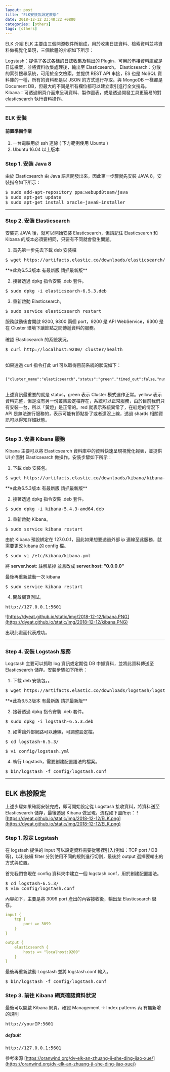 ```yaml
---
layout: post
title: "ELK安裝及設定教學"
date: 2018-12-12 23:40:22 +0800
categories: [others]
tags: [others]
---
```


ELK 介紹
ELK 主要由三個開源軟件所組成，用於收集日誌資料、檢索資料並將資料做視覺化呈現，三個軟體的介紹如下所示：


Logstash：提供了各式各樣的日誌收集及輸出的 Plugin，可用於串接資料庫或是日誌檔案，並將資料收集處理後，輸出至 Elasticsearch。
Elasticsearch：分散的索引搜尋系統，可用於全文檢索，並提供 REST API 串接，ES 也是 NoSQL 資料庫的一種，所有的資料都是以 JSON 的方式進行存取。與 MongoDB 一樣都是 Document DB，但最大的不同是所有欄位都可以建立索引進行全文搜尋。
Kibana：可透過網頁介面來呈現資料、製作圖表，或是透過開發工具更簡易的對 elasticsearch 執行資料操作。

---

### ELK 安裝
#### 前置準備作業
1. 一台電腦用於 ssh 連線 ( 下方範例使用 Ubuntu )
2. Ubuntu 16.04 以上版本

### **Step 1. 安裝 Java 8**
由於 Elasticsearch 由 Java 語言開發出來，因此第一步驟就先安裝 JAVA 8，安裝指令如下所示：

<pre>
$ sudo add-apt-repository ppa:webupd8team/java
$ sudo apt-get update
$ sudo apt-get install oracle-java8-installer
</pre>

---

### **Step 2. 安裝 Elasticsearch**
安裝完 JAVA 後，就可以開始安裝 Elasticsearch，但請記住 Elasticsearch 和 Kibana 的版本必須要相同，只要有不同就會發生問題。

1. 首先第一步先去下載 deb 安裝檔

<pre>$ wget https://artifacts.elastic.co/downloads/elasticsearch/elasticsearch-6.5.3.deb</pre> **※此為6.5.3版本 有最新版 請抓最新版** <br />

2. 接著透過 dpkg 指令安裝 .deb 套件。

<pre>$ sudo dpkg -i elasticsearch-6.5.3.deb</pre>

3. 重新啟動 Elasticsearch。

<pre>$ sudo service elasticsearch restart</pre>

服務啟動後會開啟 9200, 9300 兩個 port，9200 是 API WebService，9300 是在 Cluster 環境下讓節點之間傳遞資料的服務。<br />
<br />
確認 Elasticsearch 的系統狀況。
<br />
<pre>$ curl http://localhost:9200/_cluster/health</pre>
<br />
如果透過 curl 指令打此 url 可以取得目前系統的狀況如下：

<pre><code>
{"cluster_name":"elasticsearch","status":"green","timed_out":false,"number_of_nodes":1,"number_of_data_nodes":1,"active_primary_shards":0,"active_shards":0,"relocating_shards":0,"initializing_shards":0,"unassigned_shards":0,"delayed_unassigned_shards":0,"number_of_pending_tasks":0,"number_of_in_flight_fetch":0,"task_max_waiting_in_queue_millis":0,"active_shards_percent_as_number":100.0}a
</code></pre>
<br />
上述資訊最重要的就是 status，green 表示 Cluster 模式運作正常。yellow 表示資料完整，但是沒有另一份叢集設定檔存在，系統可以正常服務，由於目前我們只有安裝一台，所以「黃燈」是正常的。red 就表示系統異常了，在紅燈的情況下 API 是無法進行服務的，表示可能有節點掛了或者還沒上線，透過 shards 相關資訊可以得知詳細狀態。

---

### **Step 3. 安裝 Kibana 服務**

Kibana 主要可以將 Elasticsearch 資料庫中的資料快速呈現視覺化報表，並提供 UI 介面對 Elasticsearch 做操作。安裝步驟如下所示：

1. 下載 deb 安裝包。

<pre>$ wget https://artifacts.elastic.co/downloads/kibana/kibana-6.5.3-amd64.deb</pre> **※此為6.5.3版本 有最新版 請抓最新版** <br />

2. 接著透過 dpkg 指令安裝 .deb 套件。

<pre>$ sudo dpkg -i kibana-5.4.3-amd64.deb</pre>

3. 重新啟動 Kibana。

<pre>$ sudo service kibana restart</pre>

由於 Kibana 預設綁定在 127.0.0.1，因此如果想要透過外部 ip 連線至此服務，就需要更改 kibana 的 config 檔。

<pre>$ sudo vi /etc/kibana/kibana.yml</pre>

將 **server.host:** 註解拿掉 並且改成 **server.host: "0.0.0.0"** <br />

最後再重新啟動一次 kibana

<pre>$ sudo service kibana restart</pre>

4. 開啟網頁測試。

<pre>http://127.0.0.1:5601 </pre>

![https://dyeat.github.io/static/img/2018-12-12/kibana.PNG](https://dyeat.github.io/static/img/2018-12-12/kibana.PNG)

出現此畫面代表成功。

---

### **Step 4. 安裝 Logstash 服務**

Logstash 主要可以抓取 log 資訊或定期從 DB 中抓資料，並將此資料傳送至 Elasticsearch 儲存。安裝步驟如下所示： <br />
1. 下載 deb 安裝包。。

<pre>$ wget https://artifacts.elastic.co/downloads/logstash/logstash-6.5.3.deb</pre> **※此為6.5.3版本 有最新版 請抓最新版** <br />
2. 接著透過 dpkg 指令安裝 .deb 套件。

<pre>$ sudo dpkg -i logstash-6.5.3.deb</pre>
3. 如需讓外部網路可以連線，可調整設定檔。

<pre>$ cd logstash-6.5.3/</pre>
<pre>$ vi config/logstash.yml</pre>
4. 執行 Logstash，需要創建配置語法的檔案。

<pre>$ bin/logstash -f config/logstash.conf</pre>

---

## ELK 串接設定
上述步驟如果確認安裝完成，即可開始設定從 Logstash 接收資料，將資料送至 Elasticsearch 儲存，最後透過 Kibana 做呈現，流程如下圖所示：
![https://dyeat.github.io/static/img/2018-12-12/ELK.png](https://dyeat.github.io/static/img/2018-12-12/ELK.png)

### Step 1. 設定 Logstash
在 logstash 提供的 input 可以設定資料需要從哪裡引入(例如：TCP port / DB 等)，以利後續 filter 分別使用不同的規則進行切割，最後於 output 選擇要輸出的方式與位置。

首先我們會現在 config 資料夾中建立一個 logstash.conf，用於創建配置語法。

<pre>$ cd logstash-6.5.3/
$ vim config/logstash.conf</pre>

內容如下，主要是將 3099 port 產出的內容接收後，輸出至 Elasticsearch 儲存。
```yaml
input {  
    tcp {
        port => 3099
    }
}

output {  
    elasticsearch {
        hosts => "localhost:9200"
    }
}
```

最後再重新啟動 Logstash 並將 logstash.conf 輸入。

<pre>$ bin/logstash -f config/logstash.conf</pre>



### Step 3. 前往 Kibana 網頁確認資料狀況
最後可以開啟 Kibana 網頁，確認 Management -> Index patterns 內 有無新增的規則

<pre>http://yourIP:5601</pre>

##### default
<pre>http://127.0.0.1:5601</pre>

參考來源
[https://oranwind.org/dv-elk-an-zhuang-ji-she-ding-jiao-xue/](https://oranwind.org/dv-elk-an-zhuang-ji-she-ding-jiao-xue/)